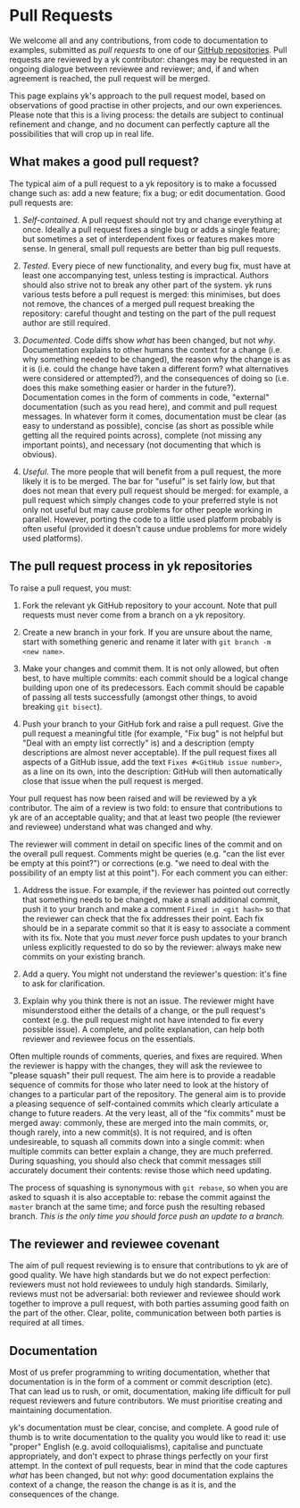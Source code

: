 # Pull Requests

We welcome all and any contributions, from code to documentation to examples,
submitted as *pull requests* to one of our [GitHub
repositories](https://github.com/ykjit/). Pull requests are reviewed by a yk
contributor: changes may be requested in an ongoing dialogue between reviewee
and reviewer; and, if and when agreement is reached, the pull request will be
merged.

This page explains yk's approach to the pull request model, based on
observations of good practise in other projects, and our own experiences.
Please note that this is a living process: the details are subject to continual
refinement and change, and no document can perfectly capture all the
possibilities that will crop up in real life.


## What makes a good pull request?

The typical aim of a pull request to a yk repository is to make a focussed
change such as: add a new feature; fix a bug; or edit documentation. Good pull
requests are:

  1. *Self-contained*. A pull request should not try and change everything at
     once. Ideally a pull request fixes a single bug or adds a single feature;
     but sometimes a set of interdependent fixes or features makes more sense.
     In general, small pull requests are better than big pull requests.

  2. *Tested*. Every piece of new functionality, and every bug fix, must have
     at least one accompanying test, unless testing is impractical. Authors
     should also strive not to break any other part of the system. yk runs
     various tests before a pull request is merged: this minimises, but does
     not remove, the chances of a merged pull request breaking the repository:
     careful thought and testing on the part of the pull request author are
     still required.

  3. *Documented*. Code diffs show *what* has been changed, but not *why*.
     Documentation explains to other humans the context for a change (i.e. why
     something needed to be changed), the reason why the change is as it is
     (i.e. could the change have taken a different form? what alternatives were
     considered or attempted?), and the consequences of doing so (i.e. does
     this make something easier or harder in the future?). Documentation comes
     in the form of comments in code, "external" documentation (such as you
     read here), and commit and pull request messages. In whatever form it
     comes, documentation must be clear (as easy to understand as possible),
     concise (as short as possible while getting all the required points
     across), complete (not missing any important points), and necessary (not
     documenting that which is obvious).

  4. *Useful*. The more people that will benefit from a pull request, the more
     likely it is to be merged. The bar for "useful" is set fairly low, but
     that does not mean that every pull request should be merged: for example,
     a pull request which simply changes code to your preferred style is not
     only not useful but may cause problems for other people working in
     parallel. However, porting the code to a little used platform probably is
     often useful (provided it doesn't cause undue problems for more widely
     used platforms).


## The pull request process in yk repositories

To raise a pull request, you must:

  1. Fork the relevant yk GitHub repository to your account. Note that pull
     requests must never come from a branch on a yk repository.

  2. Create a new branch in your fork. If you are unsure about the name, start
     with something generic and rename it later with `git branch -m <new
     name>`.

  3. Make your changes and commit them. It is not only allowed, but often best,
     to have multiple commits: each commit should be a logical change building
     upon one of its predecessors. Each commit should be capable of passing all
     tests successfully (amongst other things, to avoid breaking `git bisect`).

  4. Push your branch to your GitHub fork and raise a pull request. Give the
     pull request a meaningful title (for example, "Fix bug" is not helpful but
     "Deal with an empty list correctly" is) and a description (empty
     descriptions are almost never acceptable). If the pull request fixes all
     aspects of a GitHub issue, add the text `Fixes #<GitHub issue number>`, as
     a line on its own, into the description: GitHub will then automatically
     close that issue when the pull request is merged.

Your pull request has now been raised and will be reviewed by a yk contributor.
The aim of a review is two fold: to ensure that contributions to yk are of an
acceptable quality; and that at least two people (the reviewer and reviewee)
understand what was changed and why.

The reviewer will comment in detail on specific lines of the commit and on the
overall pull request. Comments might be queries (e.g. "can the list ever be
empty at this point?") or corrections (e.g. "we need to deal with the
possibility of an empty list at this point"). For each comment you can either:

  1. Address the issue. For example, if the reviewer has pointed out correctly
     that something needs to be changed, make a small additional commit, push
     it to your branch and make a comment `Fixed in <git hash>` so that the
     reviewer can check that the fix addresses their point. Each fix should be
     in a separate commit so that it is easy to associate a comment with its
     fix. Note that you must *never* force push updates to your branch unless
     explicitly requested to do so by the reviewer: always make new commits on
     your existing branch.

  2. Add a query. You might not understand the reviewer's question: it's fine
     to ask for clarification.

  3. Explain why you think there is not an issue. The reviewer might have
     misunderstood either the details of a change, or the pull request's
     context (e.g. the pull request might not have intended to fix every
     possible issue). A complete, and polite explanation, can help both
     reviewer and reviewee focus on the essentials.

Often multiple rounds of comments, queries, and fixes are required. When the
reviewer is happy with the changes, they will ask the reviewee to "please
squash" their pull request. The aim here is to provide a readable sequence of
commits for those who later need to look at the history of changes to a
particular part of the repository. The general aim is to provide a pleasing
sequence of self-contained commits which clearly articulate a change to future
readers. At the very least, all of the "fix commits" must be merged away:
commonly, these are merged into the main commits, or, though rarely, into a new
commit(s). It is not required, and is often undesireable, to squash all commits
down into a single commit: when multiple commits can better explain a change,
they are much preferred. During squashing, you should also check that commit
messages still accurately document their contents: revise those which need
updating.

The process of squashing is synonymous with `git rebase`, so when you are asked
to squash it is also acceptable to: rebase the commit against the `master`
branch at the same time; and force push the resulting rebased branch. *This is
the only time you should force push an update to a branch.*


## The reviewer and reviewee covenant

The aim of pull request reviewing is to ensure that contributions to yk are of
good quality. We have high standards but we do not expect perfection: reviewers
must not hold reviewees to unduly high standards. Similarly, reviews must not
be adversarial: both reviewer and reviewee should work together to improve a
pull request, with both parties assuming good faith on the part of the other.
Clear, polite, communication between both parties is required at all times.


## Documentation

Most of us prefer programming to writing documentation, whether that
documentation is in the form of a comment or commit description (etc). That can
lead us to rush, or omit, documentation, making life difficult for pull request
reviewers and future contributors. We must prioritise creating and maintaining
documentation.

yk's documentation must be clear, concise, and complete. A good rule of thumb
is to write documentation to the quality you would like to read it: use
"proper" English (e.g. avoid colloquialisms), capitalise and punctuate
appropriately, and don't expect to phrase things perfectly on your first
attempt. In the context of pull requests, bear in mind that the code captures
*what* has been changed, but not *why*: good documentation explains the context
of a change, the reason the change is as it is, and the consequences of the
change.
